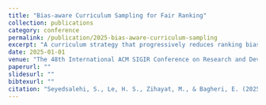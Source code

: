 ```yaml
---
title: "Bias-aware Curriculum Sampling for Fair Ranking"
collection: publications
category: conference
permalink: /publication/2025-bias-aware-curriculum-sampling
excerpt: "A curriculum strategy that progressively reduces ranking bias in neural retrieval systems."
date: 2025-01-01
venue: "The 48th International ACM SIGIR Conference on Research and Development in Information Retrieval (SIGIR 2025, Core Rank: A*)"
paperurl: ""
slidesurl: ""
bibtexurl: ""
citation: "Seyedsalehi, S., Le, H. S., Zihayat, M., & Bagheri, E. (2025). Bias-aware Curriculum Sampling for Fair Ranking. <i>SIGIR 2025</i>."
---
```


